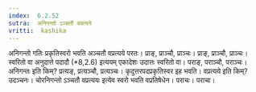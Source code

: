 ```yaml
---
index:  6.2.52
sutra:  अनिगन्तो ऽञ्चतौ वप्रत्यये
vritti:  kashika 
---
```


अनिगन्तो गतिः प्रकृतिस्वरो भवति अञ्चतौ वप्रत्यये परतः। प्राङ्, प्राञ्चौ, प्राञ्चः। प्राङ्, प्राञ्चौ, प्राञ्चः। स्वरितो वा अनुदात्ते पदादौ (*8,2.6) इत्ययम् एकादेशः उदात्तः स्वरितो वा। पराङ्, पराञ्चौ, पराञ्चः। अनिगन्तः इति किम्? प्रत्यङ्, प्रत्यञ्चौ, प्रत्यञ्चः। कृदुत्तरपदप्रकृतिस्वर इह भवति। वप्रत्यये इति किम्? उदञ्चनः। चोरनिगन्तो ऽञ्चतौ वप्रत्ययः इत्येव स्वरो भवति वप्रतिषेधेन। पराचः। पराचा।

